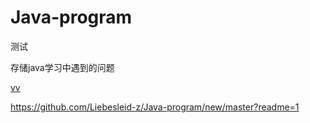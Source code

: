 # Java-program
测试

存储java学习中遇到的问题

[vv](https://github.com/Liebesleid-z/Java-program/new/master?readme=1)

https://github.com/Liebesleid-z/Java-program/new/master?readme=1
